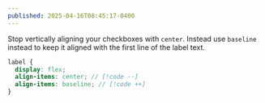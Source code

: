```yaml
---
published: 2025-04-16T08:45:17-0400
---
```


Stop vertically aligning your checkboxes with `center`. Instead use `baseline` instead to keep it aligned with the first line of the label text.

```scss
label {
  display: flex;
  align-items: center; // [!code --]
  align-items: baseline; // [!code ++]
}
```
